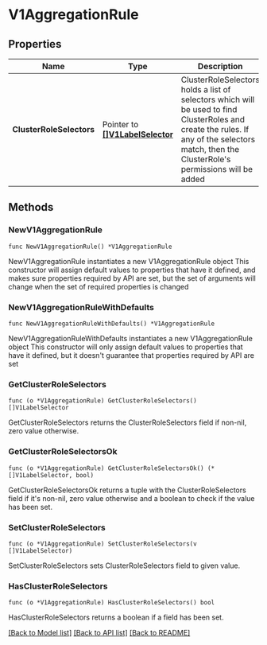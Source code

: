 # V1AggregationRule

## Properties

Name | Type | Description | Notes
------------ | ------------- | ------------- | -------------
**ClusterRoleSelectors** | Pointer to [**[]V1LabelSelector**](V1LabelSelector.md) | ClusterRoleSelectors holds a list of selectors which will be used to find ClusterRoles and create the rules. If any of the selectors match, then the ClusterRole&#39;s permissions will be added | [optional] 

## Methods

### NewV1AggregationRule

`func NewV1AggregationRule() *V1AggregationRule`

NewV1AggregationRule instantiates a new V1AggregationRule object
This constructor will assign default values to properties that have it defined,
and makes sure properties required by API are set, but the set of arguments
will change when the set of required properties is changed

### NewV1AggregationRuleWithDefaults

`func NewV1AggregationRuleWithDefaults() *V1AggregationRule`

NewV1AggregationRuleWithDefaults instantiates a new V1AggregationRule object
This constructor will only assign default values to properties that have it defined,
but it doesn't guarantee that properties required by API are set

### GetClusterRoleSelectors

`func (o *V1AggregationRule) GetClusterRoleSelectors() []V1LabelSelector`

GetClusterRoleSelectors returns the ClusterRoleSelectors field if non-nil, zero value otherwise.

### GetClusterRoleSelectorsOk

`func (o *V1AggregationRule) GetClusterRoleSelectorsOk() (*[]V1LabelSelector, bool)`

GetClusterRoleSelectorsOk returns a tuple with the ClusterRoleSelectors field if it's non-nil, zero value otherwise
and a boolean to check if the value has been set.

### SetClusterRoleSelectors

`func (o *V1AggregationRule) SetClusterRoleSelectors(v []V1LabelSelector)`

SetClusterRoleSelectors sets ClusterRoleSelectors field to given value.

### HasClusterRoleSelectors

`func (o *V1AggregationRule) HasClusterRoleSelectors() bool`

HasClusterRoleSelectors returns a boolean if a field has been set.


[[Back to Model list]](../README.md#documentation-for-models) [[Back to API list]](../README.md#documentation-for-api-endpoints) [[Back to README]](../README.md)


